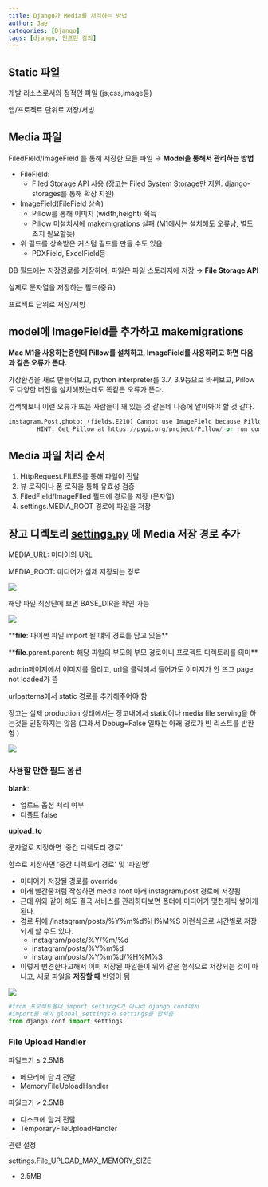```yaml
---
title: Django가 Media를 처리하는 방법
author: Jae
categories: [Django]
tags: [django, 인프런 강의]
---
```


## Static 파일

개발 리소스로서의 정적인 파일 (js,css,image등)

앱/프로젝트 단위로 저장/서빙

## Media 파일

FiledField/ImageField 를 통해 저장한 모들 파일 → **Model을 통해서 관리하는 방법**

- FileField:
  - FIled Storage API 사용 (장고는 Filed System Storage만 지원. django-storages를 통해 확장 지원)
- ImageField(FileField 상속)
  - Pillow를 통해 이미지 (width,height) 획득
  - Pillow 미설치시에 makemigrations 실패 (M1에서는 설치해도 오류남, 별도 조치 필요할듯)
- 위 필드를 상속받은 커스텀 필드를 만들 수도 있음
  - PDXField, ExcelField등

DB 필드에는 저장경로를 저장하며, 파일은 파일 스토리지에 저장 → **File Storage API**

실제로 문자열을 저장하는 필드(중요)

프로젝트 단위로 저장/서빙

## model에 ImageField를 추가하고 makemigrations

**Mac M1을 사용하는중인데 Pillow를 설치하고, ImageField를 사용하려고 하면 다음과 같은 오류가 뜬다.**

가상환경을 새로 만들어보고, python interpreter를 3.7, 3.9등으로 바꿔보고, Pillow도 다양한 버전을 설치해봤는데도 똑같은 오류가 뜬다.

검색해보니 이런 오류가 뜨는 사람들이 꽤 있는 것 같은데 나중에 알아봐야 할 것 같다.

```python
instagram.Post.photo: (fields.E210) Cannot use ImageField because Pillow is not installed.
        HINT: Get Pillow at https://pypi.org/project/Pillow/ or run command "python -m pip install Pillow".
```

## Media 파일 처리 순서

1. HttpRequest.FILES를 통해 파일이 전달
2. 뷰 로직이나 폼 로직을 통해 유효성 검증
3. FiledFIeld/ImageFIled 필드에 경로를 저장 (문자열)
4. settings.MEDIA_ROOT 경로에 파일을 저장

## 장고 디렉토리 [settings.py](http://settings.py) 에 Media 저장 경로 추가

MEDIA_URL: 미디어의 URL

MEDIA_ROOT: 미디어가 실제 저장되는 경로

![](https://velog.velcdn.com/images/a87380/post/edc93ab2-aa6e-4a15-9495-ef4afeddd0e3/image.png)

해당 파일 최상단에 보면 BASE_DIR을 확인 가능

![](https://velog.velcdn.com/images/a87380/post/38fc53b8-8703-4c2c-a5e5-475d8d636723/image.png)

\*\***file**: 파이썬 파일 import 될 떄의 경로를 담고 있음\*\*

\*\***file**.parent.parent: 해당 파일의 부모의 부모 경로이니 프로젝트 디렉토리를 의미\*\*

admin페이지에서 이미지를 올리고, url을 클릭해서 들어가도 이미지가 안 뜨고 page not loaded가 뜸

urlpatterns에서 static 경로를 추가해주어야 함

장고는 실제 production 상태에서는 장고내에서 static이나 media file serving을 하는것을 권장하지는 않음 (그래서 Debug=False 일때는 아래 경로가 빈 리스트를 반환함 )

![](https://velog.velcdn.com/images/a87380/post/bb88a860-73f8-474f-b72f-60917027b575/image.png)

### 사용할 만한 필드 옵션

**blank**:

- 업로드 옵션 처리 여부
- 디폴트 false

**upload_to**

문자열로 지정하면 ‘중간 디렉토리 경로’

함수로 지정하면 ‘중간 디렉토리 경로' 및 ‘파일명’

- 미디어가 저장될 경로를 override
- 아래 빨간줄처럼 작성하면 media root 아래 instagram/post 경로에 저장됨
- 근데 위와 같이 해도 결국 서비스를 관리하다보면 폴더에 미디어가 몇천개씩 쌓이게 된다.
- 경로 뒤에 /instagram/posts/%Y%m%d%H%M%S 이런식으로 시간별로 저장되게 할 수도 있다.
  - instagram/posts/%Y/%m/%d
  - instagram/posts/%Y%m%d
  - instagram/posts/%Y%m%d/%H%M%S
- 이렇게 변경한다고해서 이미 저장된 파일들이 위와 같은 형식으로 저장되는 것이 아니고, 새로 파일을 **저장할 때** 반영이 됨

![](https://velog.velcdn.com/images/a87380/post/7b1b2825-37a3-4738-9a9e-85e812cc25f4/image.png)

```python
#from 프로젝트폴더 import settings가 아니라 django.conf에서
#import를 해야 global_settings와 settings를 합쳐줌
from django.conf import settings

```

### **File Upload Handler**

파일크기 ≤ 2.5MB

- 메모리에 담겨 전달
- MemoryFileUploadHandler

파일크기 > 2.5MB

- 디스크에 담겨 전달
- TemporaryFIleUploadHandler

관련 설정

settings.File_UPLOAD_MAX_MEMORY_SIZE

- 2.5MB
